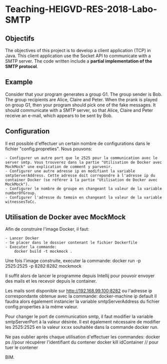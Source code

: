 # Teaching-HEIGVD-RES-2018-Labo-SMTP


## Objectifs

The objectives of this project is to develop a client application (TCP) in Java. This client application use the Socket API to communicate with a SMTP server. The code written include a **partial implementation of the SMTP protocol**. 


## Example

Consider that your program generates a group G1. The group sender is Bob. The group recipients are Alice, Claire and Peter. When the prank is played on group G1, then your program should pick one of the fake messages. It should communicate with a SMTP server, so that Alice, Claire and Peter receive an e-mail, which appears to be sent by Bob.


## Configuration

Il est possible d'effectuer un certain nombre de configurations dans le fichier "config.propreties". Nous pouvons:

	- Configurer un autre port que le 2525 pour la communication avec le server smtp. Vous trouverez dans la partie "Utilisation de Docker avec MockMock" une explication de comment y parvenir.
	- Configurer une autre adresse ip en modifiant la variable smtpServerAddress. Cette adresse doit correpondre à l'adresse ip du container Docker (se référer à la partie "Utilisation de Docker avec MockMock").
	- Configurer le nombre de groupe en changeant la valeur de la variable numberOfGroup.
	- Configurer l'adresse du temoin en changeant la valeur de la variable witnessesToCc.


## Utilisation de Docker avec MockMock

Afin de construire l'image Docker, il faut:

	- Lancer Docker
	- Se placer dans le dossier contenant le fichier Dockerfile
	- Executer la commande:
		docker build -t mockmock . 
	
Une fois l'image construite, executer la commande:
	docker run -p 2525:2525 -p 8282:8282 mockmock
	
Il suffit alors de lancer le programme depuis Intellij pour pouvoir envoyer des mails et les recevoir depuis le container.

Les mails sont disponible sur http://192.168.99.100:8282 ou l'adresse ip correspondante obtenue avec la commande:
	docker-machine ip default
Il faudra alors également instancier la variable smtpServerAddress du fichier config.properties à la même valeur.

Pour changer le port de communication smtp, il faut modifier la variable smtpServerPort à la valeur désirée. Il est également nécessaire de modifier les 2525:2525 en la valeur xx:xx souhaitée
dans la commande docker run.

Ne pas oublier après chaque utilisation d'effectuer les commandes:
	docker ps 				//pour récupérer l'identifiant du contener 
	docker kill idContainer // pour tuer le contener 

	
BIM.
	
	
